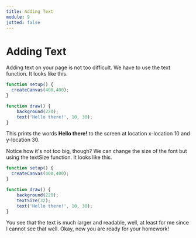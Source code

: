 ```yaml
---
title: Adding Text
module: 9
jotted: false
---
```


# Adding Text

Adding text on your page is not too difficult.  We have to use the text function.  It looks like this.

```js
function setup() {
  createCanvas(400,400);
}

function draw() {
    background(220);
    text('Hello there!', 10, 30);
}
```

This prints the words **Hello there!** to the screen at location x-location 10 and y-location 30.

Notice how it's not too big, though?  We can change the size of the font but using the textSize function.  It looks like this.

```js
function setup() {
  createCanvas(400,400);
}

function draw() {
    background(220);
    textSize(32);
    text('Hello there!', 10, 30);
}
```

You see that the text is much larger and readable, well, at least for me since I cannot see that well. Okay, now you are ready for your homework!